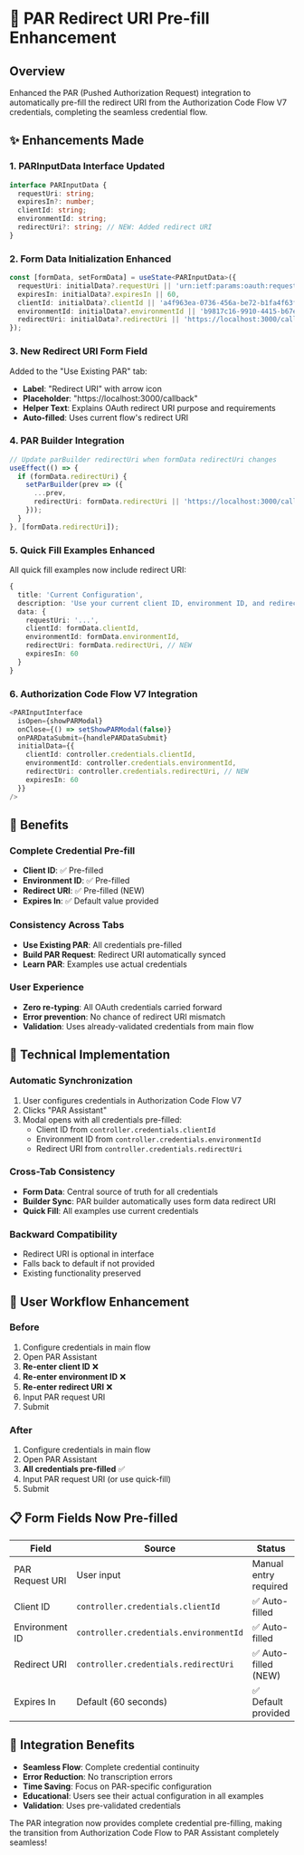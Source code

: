# 🔗 PAR Redirect URI Pre-fill Enhancement

## Overview
Enhanced the PAR (Pushed Authorization Request) integration to automatically pre-fill the redirect URI from the Authorization Code Flow V7 credentials, completing the seamless credential flow.

## ✨ Enhancements Made

### 1. **PARInputData Interface Updated**
```typescript
interface PARInputData {
  requestUri: string;
  expiresIn?: number;
  clientId: string;
  environmentId: string;
  redirectUri?: string; // NEW: Added redirect URI
}
```

### 2. **Form Data Initialization Enhanced**
```typescript
const [formData, setFormData] = useState<PARInputData>({
  requestUri: initialData?.requestUri || 'urn:ietf:params:oauth:request_uri:...',
  expiresIn: initialData?.expiresIn || 60,
  clientId: initialData?.clientId || 'a4f963ea-0736-456a-be72-b1fa4f63f81f',
  environmentId: initialData?.environmentId || 'b9817c16-9910-4415-b67e-4ac687da74d9',
  redirectUri: initialData?.redirectUri || 'https://localhost:3000/callback' // NEW
});
```

### 3. **New Redirect URI Form Field**
Added to the "Use Existing PAR" tab:
- **Label**: "Redirect URI" with arrow icon
- **Placeholder**: "https://localhost:3000/callback"
- **Helper Text**: Explains OAuth redirect URI purpose and requirements
- **Auto-filled**: Uses current flow's redirect URI

### 4. **PAR Builder Integration**
```typescript
// Update parBuilder redirectUri when formData redirectUri changes
useEffect(() => {
  if (formData.redirectUri) {
    setParBuilder(prev => ({
      ...prev,
      redirectUri: formData.redirectUri || 'https://localhost:3000/callback'
    }));
  }
}, [formData.redirectUri]);
```

### 5. **Quick Fill Examples Enhanced**
All quick fill examples now include redirect URI:
```typescript
{
  title: 'Current Configuration',
  description: 'Use your current client ID, environment ID, and redirect URI',
  data: {
    requestUri: '...',
    clientId: formData.clientId,
    environmentId: formData.environmentId,
    redirectUri: formData.redirectUri, // NEW
    expiresIn: 60
  }
}
```

### 6. **Authorization Code Flow V7 Integration**
```typescript
<PARInputInterface
  isOpen={showPARModal}
  onClose={() => setShowPARModal(false)}
  onPARDataSubmit={handlePARDataSubmit}
  initialData={{
    clientId: controller.credentials.clientId,
    environmentId: controller.credentials.environmentId,
    redirectUri: controller.credentials.redirectUri, // NEW
    expiresIn: 60
  }}
/>
```

## 🎯 Benefits

### **Complete Credential Pre-fill**
- **Client ID**: ✅ Pre-filled
- **Environment ID**: ✅ Pre-filled  
- **Redirect URI**: ✅ Pre-filled (NEW)
- **Expires In**: ✅ Default value provided

### **Consistency Across Tabs**
- **Use Existing PAR**: All credentials pre-filled
- **Build PAR Request**: Redirect URI automatically synced
- **Learn PAR**: Examples use actual credentials

### **User Experience**
- **Zero re-typing**: All OAuth credentials carried forward
- **Error prevention**: No chance of redirect URI mismatch
- **Validation**: Uses already-validated credentials from main flow

## 🔧 Technical Implementation

### **Automatic Synchronization**
1. User configures credentials in Authorization Code Flow V7
2. Clicks "PAR Assistant" 
3. Modal opens with all credentials pre-filled:
   - Client ID from `controller.credentials.clientId`
   - Environment ID from `controller.credentials.environmentId`
   - Redirect URI from `controller.credentials.redirectUri`

### **Cross-Tab Consistency**
- **Form Data**: Central source of truth for all credentials
- **Builder Sync**: PAR builder automatically uses form data redirect URI
- **Quick Fill**: All examples use current credentials

### **Backward Compatibility**
- Redirect URI is optional in interface
- Falls back to default if not provided
- Existing functionality preserved

## 🚀 User Workflow Enhancement

### **Before**
1. Configure credentials in main flow
2. Open PAR Assistant
3. **Re-enter client ID** ❌
4. **Re-enter environment ID** ❌  
5. **Re-enter redirect URI** ❌
6. Input PAR request URI
7. Submit

### **After**
1. Configure credentials in main flow
2. Open PAR Assistant
3. **All credentials pre-filled** ✅
4. Input PAR request URI (or use quick-fill)
5. Submit

## 📋 Form Fields Now Pre-filled

| Field | Source | Status |
|-------|--------|--------|
| PAR Request URI | User input | Manual entry required |
| Client ID | `controller.credentials.clientId` | ✅ Auto-filled |
| Environment ID | `controller.credentials.environmentId` | ✅ Auto-filled |
| Redirect URI | `controller.credentials.redirectUri` | ✅ Auto-filled (NEW) |
| Expires In | Default (60 seconds) | ✅ Default provided |

## 🔗 Integration Benefits

- **Seamless Flow**: Complete credential continuity
- **Error Reduction**: No transcription errors
- **Time Saving**: Focus on PAR-specific configuration
- **Educational**: Users see their actual configuration in all examples
- **Validation**: Uses pre-validated credentials

The PAR integration now provides complete credential pre-filling, making the transition from Authorization Code Flow to PAR Assistant completely seamless!
